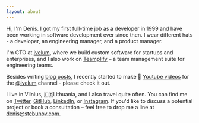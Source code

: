```yaml
---
layout: about
---
```


Hi, I'm Denis. I got my first full-time job as a developer in 1999 and have been working in
software development ever since then. I wear different hats - a developer, an engineering manager,
and a product manager.

I'm CTO at [ivelum](https://ivelum.com), where we build custom software for startups and
enterprises, and I also work on [Teamplify](https://teamplify.com) – a team management suite for
engineering teams.

Besides writing [blog posts](/), I recently started to make 
🎥 [Youtube videos](https://www.youtube.com/@ivelum/videos) for the
[@ivelum](https://www.youtube.com/@ivelum) channel - please check it out.

I live in Vilnius, 🇱🇹Lithuania, and I also travel quite often. You can find me on 
[Twitter](https://twitter.com/dstebunov), [GitHub](https://github.com/stebunovd), 
[LinkedIn](https://www.linkedin.com/in/denis-stebunov/),
or [Instagram](https://www.instagram.com/stebunovd/). If you'd like to discuss a potential project
or book a consultation – feel free to drop me a line at
[denis@stebunov.com](mailto:denis@stebunov.com).
